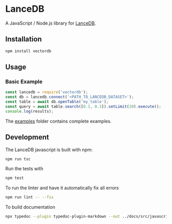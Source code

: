 # LanceDB

A JavaScript / Node.js library for [LanceDB](https://github.com/lancedb/lancedb).

## Installation

```bash
npm install vectordb
```

## Usage

### Basic Example

```javascript
const lancedb = require('vectordb');
const db = lancedb.connect('<PATH_TO_LANCEDB_DATASET>');
const table = await db.openTable('my_table');
const query = await table.search([0.1, 0.3]).setLimit(20).execute();
console.log(results);
```

The [examples](./examples) folder contains complete examples.

## Development

The LanceDB javascript is built with npm:

```bash
npm run tsc
```

Run the tests with

```bash
npm test
```

To run the linter and have it automatically fix all errors

```bash
npm run lint -- --fix
```

To build documentation

```bash
npx typedoc --plugin typedoc-plugin-markdown --out ../docs/src/javascript src/index.ts
```